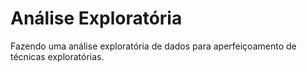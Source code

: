# Análise Exploratória

Fazendo uma análise exploratória de dados para aperfeiçoamento de técnicas exploratórias.

